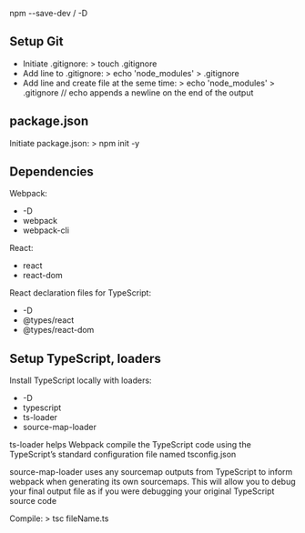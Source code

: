 
npm --save-dev / -D


## Setup Git

- Initiate .gitignore: > touch .gitignore
- Add line to .gitignore: > echo 'node_modules' > .gitignore
- Add line and create file at the seme time: > echo 'node_modules' > .gitignore
// echo appends a newline on the end of the output


## package.json

Initiate package.json: > npm init -y


## Dependencies

Webpack: 
- -D
- webpack
- webpack-cli

React:
- react
- react-dom

React declaration files for TypeScript: 
- -D
- @types/react
- @types/react-dom


## Setup TypeScript, loaders

Install TypeScript locally with loaders:
- -D
- typescript
- ts-loader 
- source-map-loader

ts-loader helps Webpack compile the TypeScript code using the TypeScript’s standard configuration file named tsconfig.json

source-map-loader uses any sourcemap outputs from TypeScript to inform webpack when generating its own sourcemaps. This will allow you to debug your final output file as if you were debugging your original TypeScript source code


Compile: > tsc fileName.ts

